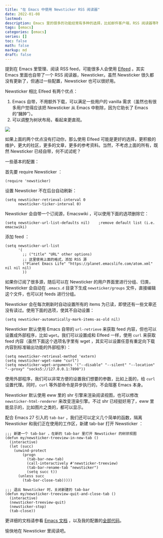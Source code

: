 ```yaml
---
title: "在 Emacs 中使用 Newsticker RSS 阅读器"
date: 2022-01-08
lastmod:
description: Emacs 里的很多的功能经常有多种的选择，比如邮件客户端，RSS 阅读器等等，elfeed 经常被 emacser 们所讨论。但是其实 Emacs 里已经自带了一个 RSS 阅读器，即 Newsticker 。本文就着重讨论如何配置 Newsticker 。
tags: [emacs]
categories: [emacs]
series: []
toc: false
math: false
markup: md
draft: false
---
```


提到在 Emacs 里管理、阅读 RSS feed，可能很多人会使用 [Elfeed](https://github.com/skeeto/elfeed) 。其实 Emacs 里面也自带了一个 RSS 阅读器，Newsticker。虽然 Newsticker 很久都没有更新了，但通过一些配置，Newsticker 也可以很好用。

Newsticker 相比 Elfeed 有两个优点：
1. Emacs 自带，不用额外下载，可以满足一些用户的 vanilla 需求（虽然也有很多用户觉得应该把 Newsticker 从 Emacs 中剔除，因为它助长了 Emacs 的“臃肿”）。
2. 可以调整为树状布局，看起来更直观。

![](https://res.cloudinary.com/dny1wymwm/image/upload/v1641649041/2022-01-08_212535_358131644_id7aas.png)

如果上面的两个优点没有打动你，那么使用 Elfeed 可能是更好的选择，更积极的维护，更大的社区，更多的文章，更多的参考资料。当然，不考虑上面的所有，既然 Newsticker 已经自带，何不试试呢？

一些基本的配置：

首先要 require Newsticker ：
```elisp
(require 'newsticker)
```

设置 Newsticker 不在后台自动刷新：
```elisp
(setq newsticker-retrieval-interval 0
      newsticker-ticker-interval 0)
```

Newsticker 会自带一个订阅源，Emacswiki ，可以使用下面的选项删除它：

```elisp
(setq newsticker-url-list-defaults nil)    ;remove default list (i.e. emacswiki)
```


添加 feed ：

```elisp
(setq newsticker-url-list
      '(
        ;; ("title" "URL" other options)
        ;; 这里使用上面的格式，添加 RSS 源
        ("Planet Emacs Life" "https://planet.emacslife.com/atom.xml" nil nil nil)
        ))
```

如果你订阅了很多源，随后可以在 Newsticker 的用户界面里进行分组、归类，Newsticker 会自动在 `.emacs.d` 目录下生成 `newsticker/groups` 文件，直接编辑这个文件，也可以对 feeds 进行分组。

Newsticker 会在每次刷新时自动设置所有的 items 为已读，即使还有一些文章还没有读过。使用下面的选项，使其不自动设置：

```elisp
(setq newsticker-automatically-mark-items-as-old nil)
```

Newsticker 默认使用 Emacs 自带的 `url-retrieve` 来获取 feed 内容，但也可以设置成外部程序，比如 `wget`。我们可以设置成和 Elfeed 一样，使用 `curl` 来获取 feed 内容（虽然下面这个选项名字里有 wget ，其实可以设置任意有重定向下载内容到标准输出功能的外部程序）：

```elisp
(setq newsticker-retrieval-method 'extern)
(setq newsticker-wget-name "curl")
(setq newsticker-wget-arguments '("--disable" "--silent" "--location" "--proxy" "socks5://127.0.0.1:7890"))
```

使用外部程序，我们可以非常方便的设置我们想要的参数，比如上面的，给 `curl` 设置代理。同时，`curl` 等外部命令是异步执行的，不会阻塞 Emacs 本身。

Newsticker 默认使用 eww 里的 shr 引擎来渲染阅读视图，也可以修改 `newsticker-html-renderer` 来改变渲染引擎。不过 shr 已经挺好用了，eww 里能显示的，比如图片之类的，都可以显示。

配合 Emacs 27 引入的 `tab-bar` ，我们还可以定义几个简单的函数，隔离 Newsticker 和我们正在使用的工作区，新建 tab-bar 打开 Newsticker ：

```elisp
;;; 新建一个 tab-bar ，在新的 tab-bar 里打开 Newsticker 的树状视图
(defun my/newsticker-treeview-in-new-tab ()
  (interactive)
  (let (succ)
    (unwind-protect
        (progn
          (tab-bar-new-tab)
          (call-interactively #'newsticker-treeview)
          (tab-bar-rename-tab "newsticker")
          (setq succ t))
      (unless succ
        (tab-bar-close-tab)))))

;;; 退出 Newsticker 时，关闭新建的 tab-bar
(defun my/newsticker-treeview-quit-and-close-tab ()
  (interactive)
  (newsticker-treeview-quit)
  (newsticker-stop)
  (tab-close))
```

更详细的文档请参看 [Emacs 文档](https://www.gnu.org/software/emacs/manual/html_mono/newsticker.html) ，以及我的配置的[全部代码](https://github.com/qdzhang/.emacs.d/blob/f81bb777a636ef08223fde38b4b5c5c32c17940b/init.el#L4420)。

愉快地在 Newsticker 里阅读吧。
